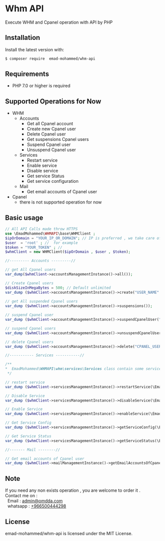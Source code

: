 Whm API
====

Execute WHM and Cpanel operation with  API by PHP


Installation
------------

Install the latest version with:

```bash
$ composer require  emad-mohammed/whm-api
```


Requirements
------------

* PHP 7.0 or higher is required


Supported Operations for Now 
----------------------------
* WHM
  * Accounts
    * Get all Cpanel  account
    * Create new Cpanel user
    * Delete Cpanel user
    * Get suspensions Cpanel users
    * Suspend Cpanel user
    * Unsuspend Cpanel user
  * Services
    * Restart service
    * Enable service
    * Disable service
    * Get service Status
    * Get service configuration
  * Mail
    * Get email accounts of Cpanel user
* Cpanel 
   * there is not supported operation for now

Basic usage
-----------
```php
// All API Calls made throw HTTPS 
use \EmadMohammed\WHMAPI\base\WHMClient ;
$ipOrDomain = "YOUR_IP_OR_DOMAIN"; // IP is preferred , we take care of get Domain
$user  = 'root' ; //  for example
$token = "YOUR_TOKEN" ; //
$whmClient = new WHMClient($ipOrDomain , $user , $token);

//--------- Accounts ---------//

// get All Cpanel users
var_dump($whmClient->accountsManagementInstance()->all());

// Create Cpanel users
$diskSizeInMegaBytes = 500; // Default unlimited
var_dump ($whmClient->accountsManagementInstance()->create("USER_NAME" , "PASSWORD" , $diskSizeInMegaBytes));
 
// get All suspended Cpanel users
var_dump ($whmClient->accountsManagementInstance()->suspensions());

// suspend Cpanel user
var_dump ($whmClient->accountsManagementInstance()->suspendCpanelUser("CPANEL_USER_NAME"));

// suspend Cpanel users
var_dump ($whmClient->accountsManagementInstance()->unsuspendCpanelUser("CPANEL_USER_NAME"));

// delete Cpanel users
var_dump ($whmClient->accountsManagementInstance()->delete("CPANEL_USER_NAME"));

//----------- Services -----------//

/**
*  EmadMohammed\WHMAPI\whm\services\Services class contain some service name , You can use it or pass service's Name 
 */

// restart service
var_dump ($whmClient->servicesManagementInstance()->restartService(\EmadMohammed\WHMAPI\whm\services\Services::HTTP));

// Disable Service
var_dump ($whmClient->servicesManagementInstance()->disableService(\EmadMohammed\WHMAPI\whm\services\Services::FTP));

// Enable Service
var_dump ($whmClient->servicesManagementInstance()->enableService(\EmadMohammed\WHMAPI\whm\services\Services::FTP));

// Get Service Config
var_dump ($whmClient->servicesManagementInstance()->getServiceConfig(\EmadMohammed\WHMAPI\whm\services\Services::FTP));

// Get Service Status
var_dump ($whmClient->servicesManagementInstance()->getServiceStatus(\EmadMohammed\WHMAPI\whm\services\Services::FTP));

//------- Mail --------//

// Get email accounts of Cpanel user
var_dump ($whmClient->mailManagementInstance()->getEmailAccountsOfCpanelUser("CPANEL_USER_NAME"));

```

Note
----
  If you need any non exists operation , you are welcome to order it . <br>
  Contact me on : <br>
  &nbsp;&nbsp;Email : [admin@omdda.com](mailto:admin@omdda.com) <br>
  &nbsp;&nbsp;whatsapp : [+966500444298](https://wa.me/966500444298)

License
-------
emad-mohammed/whm-api is licensed under the MIT License.
